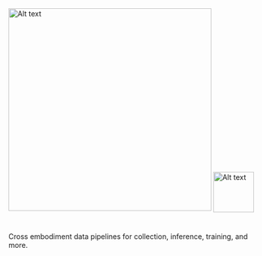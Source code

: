 <div >
<img src="https://github.com/MbodiAI/.github/assets/22511797/65741d0e-40ce-4712-aefb-51636f74c3ad" alt="Alt text" style="width: 400px;">   
<img src="https://github.com/MbodiAI/.github/assets/22511797/a4887659-2e63-48cd-86c2-bdece1432f5c" alt="Alt text" style="width: 80px; vertical-align: bottom;">
</div>

#

Cross embodiment data pipelines for collection, inference, training, and more.
